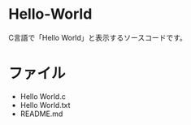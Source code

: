 # Hello-World
C言語で「Hello World」と表示するソースコードです。

# ファイル
- Hello World.c
- Hello World.txt
- README.md
